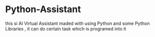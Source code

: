 # Python-Assistant
this si AI Virtual Assistant maded with using Python and some Python Libraries , it can do certain task which is programed into it
